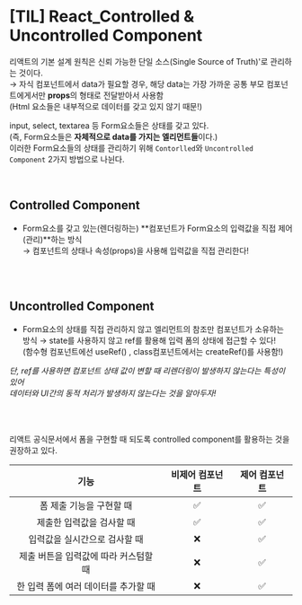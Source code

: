 # [TIL] React_Controlled & Uncontrolled Component
리액트의 기본 설계 원칙은 신뢰 가능한 단일 소스(Single Source of Truth)'로 관리하는 것이다.   
→ 자식 컴포넌트에서 data가 필요할 경우, 해당 data는 가장 가까운 공통 부모 컴포넌트에게서만 **props**의 형태로 전달받아서 사용함     
(Html 요소들은 내부적으로 데이터를 갖고 있지 않기 때문!)

input, select, textarea 등 Form요소들은 상태를 갖고 있다.   
(즉, Form요소들은 **자체적으로 data를 가지는 엘리먼트들**이다.)    
이러한 Form요소들의 상태를 관리하기 위해 `Contorlled`와 `Uncontrolled Component` 2가지 방법으로 나뉜다.

<br />

## Controlled Component
- Form요소를 갖고 있는(렌더링하는) **컴포넌트가 Form요소의 입력값을 직접 제어(관리)**하는 방식   
  → 컴포넌트의 상태나 속성(props)을 사용해 입력값을 직접 관리한다!

<br />
<br />

## Uncontrolled Component
- Form요소의 상태를 직접 관리하지 않고 엘리먼트의 참조만 컴포넌트가 소유하는 방식
  → state를 사용하지 않고 ref를 활용해 입력 폼의 상태에 접근할 수 있다!    
    (함수형 컴포넌트에선 useRef() , class컴포넌트에서는 createRef()를 사용함!)

*단, ref를 사용하면 컴포넌트 상태 값이 변할 때 리렌더링이 발생하지 않는다는 특성이 있어*   
*데이터와 UI간의 동적 처리가 발생하지 않는다는 것을 알아두자!*


<br />
<br />

리액트 공식문서에서 폼을 구현할 때 되도록 controlled component를 활용하는 것을 권장하고 있다.


기능|	비제어 컴포넌트 |	제어 컴포넌트
|:--------:|:---------:|:-------------:|
폼 제출 기능을 구현할 때 |	✅	| ✅
제출한 입력값을 검사할 때 |	✅	| ✅
입력값을 실시간으로 검사할 때 |	❌ |	✅
제출 버튼을 입력값에 따라 커스텀할 때 |	❌ |	✅
한 입력 폼에 여러 데이터를 추가할 때 |	❌ |	✅

<br />
<br />
